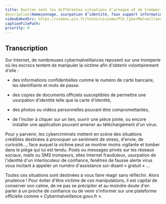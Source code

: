 ```yaml
---
title: Quelles sont les différentes situations d'arnaque et de tromperies sur internet ?
description:Hameçonnage, usurpation d’identité, faux support informatique : il existe de nombreuses techniques d'arnaque en ligne. Apprenez à les éviter à l'aide de cette vidéo.
videoEmbedSrc: https://videos.pix.fr/tutos/sixieme/PIX_CyberMalveillance_v06_231109.mp4
captionFilePath:
priority: 0
---
```


## Transcription

Sur Internet, de nombreuses cybermalveillances reposent sur une tromperie où les escrocs tentent de manipuler la victime afin d'obtenir volontairement d'elle :

- des informations confidentielles comme le numéro de carte bancaire, les identifiants et mots de passe.

- des copies de documents officiels susceptibles de permettre une usurpation d'identité telle que la carte d'identité,

- des photos ou vidéos personnelles pouvant être compromettantes,

- de l'inciter à cliquer sur un lien, ouvrir une pièce jointe, ou encore installer une application pouvant amener au téléchargement d'un virus.

Pour y parvenir, les cybercriminels mettent en scène des situations crédibles destinées à provoquer un sentiment de stress, d'envie, de curiosité..., face auquel la victime peut se montrer moins vigilante et tomber dans le piège qui lui est tendu. Posts ou messages privés sur les réseaux sociaux, mails ou SMS trompeurs, sites Internet frauduleux, usurpation de l'identité d'un interlocuteur de confiance, fenêtres de fausse alerte virus vous incitant à appeler un numéro d'assistance soi-disant « gratuit » ...

Toutes ces situations sont destinées à vous faire réagir sans réfléchir. Alors prudence ! Pour éviter d'être victime de ces manipulations, il est capital de conserver son calme, de ne pas se précipiter et au moindre doute d'en parler à un proche de confiance ou de venir s'informer sur une plateforme officielle comme « Cybermalveillance.gouv.fr ».
